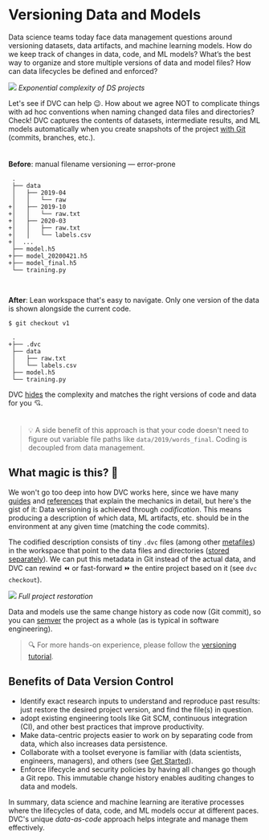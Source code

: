 # Versioning Data and Models

Data science teams today face data management questions around versioning
datasets, data artifacts, and machine learning models. How do we keep track of
changes in data, code, and ML models? What’s the best way to organize and store
multiple versions of data and model files? How can data lifecycles be defined
and enforced?

![](/img/data_ver_complex.png) _Exponential complexity of DS projects_

Let's see if DVC can help 😉. How about we agree NOT to complicate things with
ad hoc conventions when naming changed data files and directories? Check! DVC
captures the contents of datasets, intermediate results, and ML models
automatically when you create snapshots of the project
[with Git](<(https://git-scm.com/book/en/v2/Git-Basics-Recording-Changes-to-the-Repository)>)
(commits, branches, etc.).

<div style="display: flex; flex-flow: row wrap; margin: 0 -0.5rem;">
<div style="flex: 1 0 50%; padding: 0.5rem;">

**Before**: manual filename versioning — error-prone

```git
 .
 ├── data
 │   ├── 2019-04
 │   │   └── raw
+│   ├── 2019-10
+│   │   └── raw.txt
+│   ├── 2020-03
+│   │   ├── raw.txt
+│   │   └── labels.csv
+│  ...
 ├── model.h5
+├── model_20200421.h5
+├── model_final.h5
 └── training.py
```

</div>
<div style="flex: 1 0 50%; padding: 0.5rem;">

**After**: Lean <abbr>workspace</abbr> that's easy to navigate. Only one version
of the data is shown alongside the current code.

```dvc
$ git checkout v1
```

```git
 .
+├── .dvc
 ├── data
 │   ├── raw.txt
 │   └── labels.csv
 ├── model.h5
 └── training.py
```

DVC
[hides](/doc/user-guide/dvc-files-and-directories#internal-directories-and-files)
the complexity and matches the right versions of code and data for you 💘.

</div>
</div>

> 💡 A side benefit of this approach is that your code doesn't need to figure
> out variable file paths like `data/2019/words_final`. Coding is decoupled from
> data management.

## What magic is this? 🧞

We won't go too deep into how DVC works here, since we have many
[guides](/doc/user-guide) and [references](/doc/command-reference) that explain
the mechanics in detail, but here's the gist of it: Data versioning is achieved
through _codification_. This means producing a description of which data, ML
artifacts, etc. should be in the environment at any given time (matching the
code commits).

The codified description consists of tiny `.dvc` files (among other
[metafiles](/doc/user-guide/dvc-files-and-directories)) in the workspace that
point to the data files and directories
([stored separately](/doc/command-reference/cache)). We can put this metadata in
Git instead of the actual data, and DVC can rewind ⏪ or fast-forward ⏩ the
entire project based on it (see `dvc checkout`).

![](/img/versioning.png) _Full project restoration_

Data and models use the same change history as code now (Git commit), so you can
[semver](https://semver.org/) the project as a whole (as is typical in software
engineering).

> 🔍 For more hands-on experience, please follow the
> [versioning tutorial](/doc/use-cases/versioning-data-and-model-files/tutorial).

## Benefits of Data Version Control

- Identify exact research inputs to understand and reproduce past results: just
  restore the desired project version, and find the file(s) in question.
- adopt existing engineering tools like Git SCM, continuous integration (CI),
  and other best practices that improve productivity.
- Make data-centric projects easier to work on by separating code from data,
  which also increases data persistence.
- Collaborate with a toolset everyone is familiar with (data scientists,
  engineers, managers), and others (see [Get Started](/doc/start)).
- Enforce lifecycle and security policies by having all changes go though a Git
  repo. This immutable change history enables auditing changes to data and
  models.

In summary, data science and machine learning are iterative processes where the
lifecycles of data, code, and ML models occur at different paces. DVC's unique
_data-as-code_ approach helps integrate and manage them effectively.
